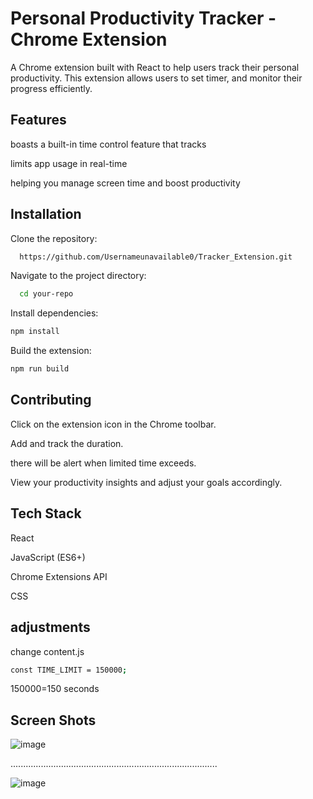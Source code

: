 
# Personal Productivity Tracker - Chrome Extension


A Chrome extension built with React to help users track their personal productivity. This extension allows users to set timer, and monitor their progress efficiently.


## Features

boasts a built-in time control feature that tracks

limits app usage in real-time

helping you manage screen time and boost productivity


## Installation

Clone the repository:


```bash
  https://github.com/Usernameunavailable0/Tracker_Extension.git
```

Navigate to the project directory: 

```bash
  cd your-repo
```
Install dependencies:


```bash 
npm install
```


Build the extension:


```bash 
npm run build
```


## Contributing

Click on the extension icon in the Chrome toolbar.

Add and track the duration.

there will be alert when limited time exceeds.

View your productivity insights and adjust your goals accordingly.



## Tech Stack

React

JavaScript (ES6+)

Chrome Extensions API

CSS

## adjustments

change content.js


```bash
const TIME_LIMIT = 150000;
```
150000=150 seconds


## Screen Shots

![image](https://github.com/user-attachments/assets/84ca86fe-7086-4b26-9b28-c22346ca32cc)



..................................................................................



![image](https://github.com/user-attachments/assets/5e602e61-679b-4576-b620-99ce6a53f7a0)

